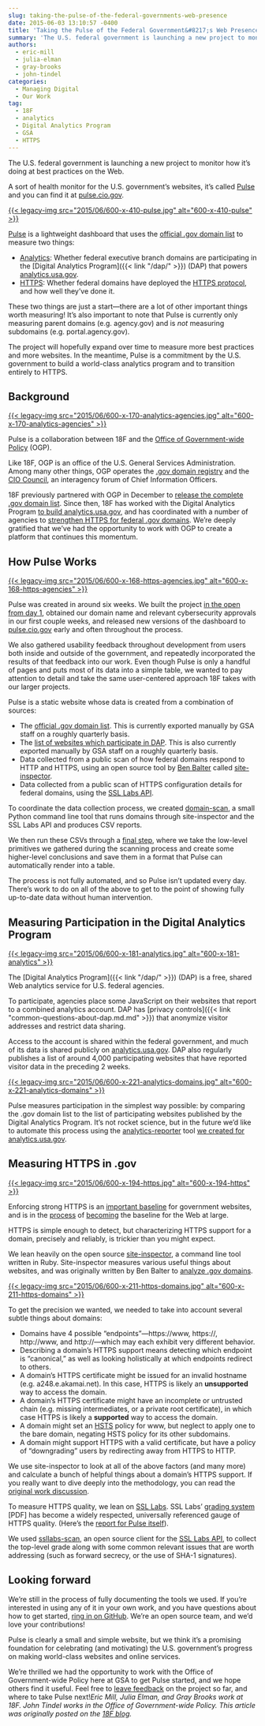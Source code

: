 ```yaml
---
slug: taking-the-pulse-of-the-federal-governments-web-presence
date: 2015-06-03 13:10:57 -0400
title: 'Taking the Pulse of the Federal Government&#8217;s Web Presence'
summary: 'The U.S. federal government is launching a new project to monitor how it&#8217;s doing at best practices on the Web. A sort of health monitor for the U.S. government&#8217;s websites, it&#8217;s called Pulse and you can find it at pulse.cio.gov. Pulse is a lightweight dashboard that uses the official .gov domain list'
authors:
  - eric-mill
  - julia-elman
  - gray-brooks
  - john-tindel
categories:
  - Managing Digital
  - Our Work
tag:
  - 18F
  - analytics
  - Digital Analytics Program
  - GSA
  - HTTPS
---
```


The U.S. federal government is launching a new project to monitor how it&#8217;s doing at best practices on the Web.

A sort of health monitor for the U.S. government&#8217;s websites, it&#8217;s called [Pulse](https://pulse.cio.gov/) and you can find it at [pulse.cio.gov](https://pulse.cio.gov/).

[{{< legacy-img src="2015/06/600-x-410-pulse.jpg" alt="600-x-410-pulse" >}}](https://pulse.cio.gov/)

[Pulse](https://pulse.cio.gov/) is a lightweight dashboard that uses the [official .gov domain list](https://github.com/GSA/data/blob/gh-pages/dotgov-domains/2015-03-15-federal.csv) to measure two things:

  * [Analytics](https://pulse.cio.gov/analytics/domains/): Whether federal executive branch domains are participating in the [Digital Analytics Program]({{< link "/dap/" >}}) (DAP) that powers [analytics.usa.gov](https://analytics.usa.gov/).
  * [HTTPS](https://pulse.cio.gov/https/domains/): Whether federal domains have deployed the [HTTPS protocol](https://https.cio.gov/faq/), and how well they&#8217;ve done it.

These two things are just a start—there are a lot of other important things worth measuring! It&#8217;s also important to note that Pulse is currently only measuring parent domains (e.g. agency.gov) and is _not_ measuring subdomains (e.g. portal.agency.gov).

The project will hopefully expand over time to measure more best practices and more websites. In the meantime, Pulse is a commitment by the U.S. government to build a world-class analytics program and to transition entirely to HTTPS.

## Background

[{{< legacy-img src="2015/06/600-x-170-analytics-agencies.jpg" alt="600-x-170-analytics-agencies" >}}](https://pulse.cio.gov/analytics/agencies/)

Pulse is a collaboration between 18F and the [Office of Government-wide Policy](http://www.gsa.gov/portal/content/104550) (OGP).

Like 18F, OGP is an office of the U.S. General Services Administration. Among many other things, OGP operates the [.gov domain registry](https://www.dotgov.gov/) and the [CIO Council](https://cio.gov/), an interagency forum of Chief Information Officers.

18F previously partnered with OGP in December to [release the complete .gov domain list](https://18f.gsa.gov/2014/12/18/a-complete-list-of-gov-domains/). Since then, 18F has worked with the Digital Analytics Program [to build analytics.usa.gov](https://18f.gsa.gov/2015/03/19/how-we-built-analytics-usa-gov/), and has coordinated with a number of agencies to [strengthen HTTPS for federal .gov domains](https://18f.gsa.gov/2015/02/09/the-first-gov-domains-hardcoded-into-your-browser-as-all-https/). We&#8217;re deeply gratified that we&#8217;ve had the opportunity to work with OGP to create a platform that continues this momentum.

## How Pulse Works

[{{< legacy-img src="2015/06/600-x-168-https-agencies.jpg" alt="600-x-168-https-agencies" >}}](https://pulse.cio.gov/https/agencies/)

Pulse was created in around six weeks. We built the project [in the open from day 1](https://github.com/18f/pulse), obtained our domain name and relevant cybersecurity approvals in our first couple weeks, and released new versions of the dashboard to [pulse.cio.gov](https://pulse.cio.gov/) early and often throughout the process.

We also gathered usability feedback throughout development from users both inside and outside of the government, and repeatedly incorporated the results of that feedback into our work. Even though Pulse is only a handful of pages and puts most of its data into a simple table, we wanted to pay attention to detail and take the same user-centered approach 18F takes with our larger projects.

Pulse is a static website whose data is created from a combination of sources:

  * The [official .gov domain list](https://github.com/GSA/data/blob/gh-pages/dotgov-domains/2015-03-15-federal.csv). This is currently exported manually by GSA staff on a roughly quarterly basis.
  * The [list of websites which participate in DAP](https://analytics.usa.gov/data/sites.csv). This is also currently exported manually by GSA staff on a roughly quarterly basis.
  * Data collected from a public scan of how federal domains respond to HTTP and HTTPS, using an open source tool by [Ben Balter](https://twitter.com/benbalter) called [site-inspector](https://github.com/benbalter/site-inspector).
  * Data collected from a public scan of HTTPS configuration details for federal domains, using the [SSL Labs API](https://github.com/ssllabs/ssllabs-scan/blob/stable/ssllabs-api-docs.md).

To coordinate the data collection process, we created [domain-scan](https://github.com/18F/domain-scan), a small Python command line tool that runs domains through site-inspector and the SSL Labs API and produces CSV reports.

We then run these CSVs through a [final step](https://github.com/18F/pulse/blob/master/data/data.py), where we take the low-level primitives we gathered during the scanning process and create some higher-level conclusions and save them in a format that Pulse can automatically render into a table.

The process is not fully automated, and so Pulse isn&#8217;t updated every day. There&#8217;s work to do on all of the above to get to the point of showing fully up-to-date data without human intervention.

## Measuring Participation in the Digital Analytics Program

[{{< legacy-img src="2015/06/600-x-181-analytics.jpg" alt="600-x-181-analytics" >}}](https://pulse.cio.gov/analytics/domains/)

The [Digital Analytics Program]({{< link "/dap/" >}}) (DAP) is a free, shared Web analytics service for U.S. federal agencies.

To participate, agencies place some JavaScript on their websites that report to a combined analytics account. DAP has [privacy controls]({{< link "common-questions-about-dap.md.md" >}}) that anonymize visitor addresses and restrict data sharing.

Access to the account is shared within the federal government, and much of its data is shared publicly on [analytics.usa.gov](https://analytics.usa.gov/). DAP also regularly publishes a list of around 4,000 participating websites that have reported visitor data in the preceding 2 weeks.

[{{< legacy-img src="2015/06/600-x-221-analytics-domains.jpg" alt="600-x-221-analytics-domains" >}}](https://pulse.cio.gov/analytics/domains/)

Pulse measures participation in the simplest way possible: by comparing the .gov domain list to the list of participating websites published by the Digital Analytics Program. It&#8217;s not rocket science, but in the future we&#8217;d like to automate this process using the [analytics-reporter](https://github.com/18F/analytics-reporter) tool [we created for analytics.usa.gov](https://18f.gsa.gov/2015/03/19/how-we-built-analytics-usa-gov/).

## Measuring HTTPS in .gov

[{{< legacy-img src="2015/06/600-x-194-https.jpg" alt="600-x-194-https" >}}](https://pulse.cio.gov/https/domains/)

Enforcing strong HTTPS is an [important baseline](https://18f.gsa.gov/2014/11/13/why-we-use-https-in-every-gov-website-we-make/) for government websites, and is in the [process](https://blog.mozilla.org/security/2015/04/30/deprecating-non-secure-http/) of [becoming](https://www.chromium.org/Home/chromium-security/marking-http-as-non-secure) the baseline for the Web at large.

HTTPS is simple enough to detect, but characterizing HTTPS support for a domain, precisely and reliably, is trickier than you might expect.

We lean heavily on the open source [site-inspector](https://github.com/benbalter/site-inspector), a command line tool written in Ruby. Site-inspector measures various useful things about websites, and was originally written by Ben Balter to [analyze .gov domains](http://ben.balter.com/2015/05/11/third-analysis-of-federal-executive-dotgovs/).

[{{< legacy-img src="2015/06/600-x-211-https-domains.jpg" alt="600-x-211-https-domains" >}}](https://pulse.cio.gov/https/domains/)

To get the precision we wanted, we needed to take into account several subtle things about domains:

  * Domains have 4 possible &#8220;endpoints&#8221;—https://www, https://, http://www, and http://—which may each exhibit very different behavior.
  * Describing a domain&#8217;s HTTPS support means detecting which endpoint is &#8220;canonical,&#8221; as well as looking holistically at which endpoints redirect to others.
  * A domain&#8217;s HTTPS certificate might be issued for an invalid hostname (e.g. a248.e.akamai.net). In this case, HTTPS is likely an **unsupported** way to access the domain.
  * A domain&#8217;s HTTPS certificate might have an incomplete or untrusted chain (e.g. missing intermediates, or a private root certificate), in which case HTTPS is likely a **supported** way to access the domain.
  * A domain might set an [HSTS](https://https.cio.gov/hsts/) policy for www, but neglect to apply one to the bare domain, negating HSTS policy for its other subdomains.
  * A domain might support HTTPS with a valid certificate, but have a policy of &#8220;downgrading&#8221; users by redirecting away from HTTPS to HTTP.

We use site-inspector to look at all of the above factors (and many more) and calculate a bunch of helpful things about a domain&#8217;s HTTPS support. If you really want to dive deeply into the methodology, you can read the [original work discussion](https://github.com/benbalter/site-inspector/pull/24).

To measure HTTPS quality, we lean on [SSL Labs](https://www.ssllabs.com/). SSL Labs&#8217; [grading system](https://www.ssllabs.com/downloads/SSL_Server_Rating_Guide.pdf) [PDF] has become a widely respected, universally referenced gauge of HTTPS quality. (Here&#8217;s the [report for Pulse itself](https://www.ssllabs.com/ssltest/analyze.html?d=pulse.cio.gov)).

We used [ssllabs-scan](https://github.com/ssllabs/ssllabs-scan), an open source client for the [SSL Labs API](https://github.com/ssllabs/ssllabs-scan/blob/stable/ssllabs-api-docs.md), to collect the top-level grade along with some common relevant issues that are worth addressing (such as forward secrecy, or the use of SHA-1 signatures).

## Looking forward

We&#8217;re still in the process of fully documenting the tools we used. If you&#8217;re interested in using any of it in your own work, and you have questions about how to get started, [ring in on GitHub](https://github.com/18f/pulse/issues/new). We&#8217;re an open source team, and we&#8217;d love your contributions!

Pulse is clearly a small and simple website, but we think it&#8217;s a promising foundation for celebrating (and motivating) the U.S. government&#8217;s progress on making world-class websites and online services.

We&#8217;re thrilled we had the opportunity to work with the Office of Government-wide Policy here at GSA to get Pulse started, and we hope others find it useful. Feel free to [leave feedback](https://github.com/18F/pulse/issues/new) on the project so far, and where to take Pulse next!_Eric Mill, Julia Elman, and Gray Brooks work at 18F. John Tindel works in the Office of Government-wide Policy._
_This article was originally posted on the [18F blog](https://18f.gsa.gov/2015/06/02/taking-the-pulse-of-the-federal-governments-web-presence/)._
